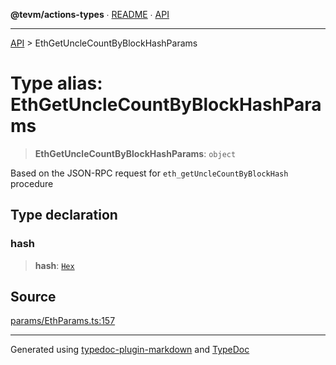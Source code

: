 **@tevm/actions-types** ∙ [README](../README.md) ∙ [API](../API.md)

***

[API](../API.md) > EthGetUncleCountByBlockHashParams

# Type alias: EthGetUncleCountByBlockHashParams

> **EthGetUncleCountByBlockHashParams**: `object`

Based on the JSON-RPC request for `eth_getUncleCountByBlockHash` procedure

## Type declaration

### hash

> **hash**: [`Hex`](Hex.md)

## Source

[params/EthParams.ts:157](https://github.com/evmts/tevm-monorepo/blob/main/packages/actions-types/src/params/EthParams.ts#L157)

***
Generated using [typedoc-plugin-markdown](https://www.npmjs.com/package/typedoc-plugin-markdown) and [TypeDoc](https://typedoc.org/)
